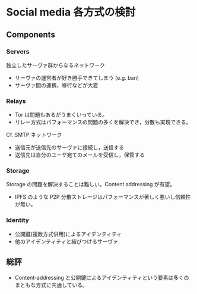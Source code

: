 # Social media 各方式の検討

## Components

### Servers

独立したサーヴァ群からなるネットワーク

- サーヴァの運営者が好き勝手できてしまう (e.g. ban)
- サーヴァ間の連携，移行などが大変

### Relays

- Tor は問題もあるがうまくいっている。
- リレー方式はパフォーマンスの問題の多くを解決でき，分散も実現できる。

Cf. SMTP ネットワーク

- 送信元が送信先のサーヴァに接続し，送信する
- 送信先は自分のユーザ宛てのメールを受信し，保管する

### Storage

Storage の問題を解決することは難しい。Content addressing が有望。

- IPFS のような P2P 分散ストレージはパフォーマンスが著しく悪いし信頼性が無い。

### Identity

- 公開鍵(複数方式併用)によるアイデンティティ
- 他のアイデンティティと結びつけるサーヴァ

## 総評

- Content-addressing と公開鍵によるアイデンティティという要素は多くのまともな方式に共通している。

